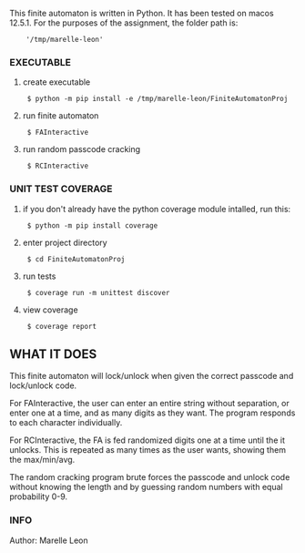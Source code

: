 

This finite automaton is written in Python.
It has been tested on macos 12.5.1.
For the purposes of the assignment, the folder path is: 

        '/tmp/marelle-leon'

### EXECUTABLE

1. create executable

        $ python -m pip install -e /tmp/marelle-leon/FiniteAutomatonProj

2. run finite automaton

        $ FAInteractive

3. run random passcode cracking

        $ RCInteractive

### UNIT TEST COVERAGE

1. if you don't already have the python coverage module intalled, run this:

        $ python -m pip install coverage

2. enter project directory

        $ cd FiniteAutomatonProj

3. run tests

        $ coverage run -m unittest discover

4. view coverage

        $ coverage report


## WHAT IT DOES

This finite automaton will lock/unlock when given the correct passcode and lock/unlock code.

For FAInteractive, the user can enter an entire string without separation,
or enter one at a time, and as many digits as they want. 
The program responds to each character individually.

For RCInteractive, the FA is fed randomized digits one at a time until the it unlocks.
This is repeated as many times as the user wants, showing them the max/min/avg.

The random cracking program brute forces the passcode and unlock code without knowing the length and by guessing random numbers with equal probability 0-9.

### INFO

Author: Marelle Leon
